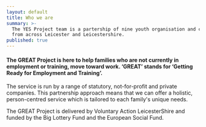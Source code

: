 ```yaml
---
layout: default
title: Who we are
summary: >-
  The YES Project team is a partership of nine youth organisation and charities
  from across Leicester and Leicestershire.
published: true
---
```


#### The GREAT Project is here to help families who are not currently in employment or training, move toward work. ‘GREAT’ stands for ‘Getting Ready for Employment and Training’. 

The service is run by a range of statutory, not-for-profit and private companies. This partnership approach means that we can offer a holistic, person-centred service which is tailored to each family's unique needs. 

The GREAT Project is delivered by Voluntary Action LeicesterShire and funded by the Big Lottery Fund and the European Social Fund.
